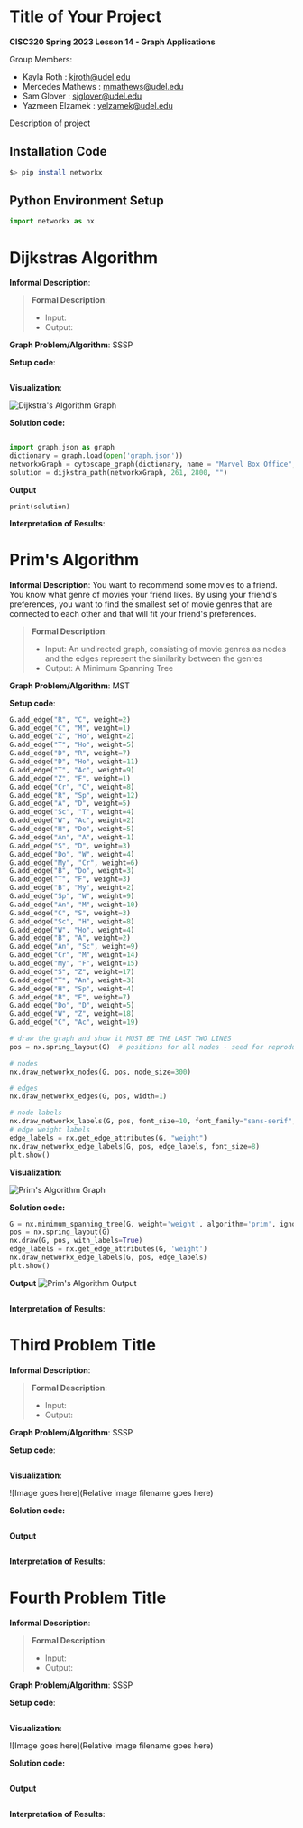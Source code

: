 # Title of Your Project

**CISC320 Spring 2023 Lesson 14 - Graph Applications**

Group Members:
* Kayla Roth : kjroth@udel.edu
* Mercedes Mathews : mmathews@udel.edu
* Sam Glover : sjglover@udel.edu
* Yazmeen Elzamek : yelzamek@udel.edu


Description of project

## Installation Code

```sh
$> pip install networkx
```

## Python Environment Setup

```python
import networkx as nx
```

# Dijkstras Algorithm

**Informal Description**: 

> **Formal Description**:
>  * Input:
>  * Output:

**Graph Problem/Algorithm**: SSSP


**Setup code**:

```python
```

**Visualization**:

![Dijkstra's Algorithm Graph](graphviz.png)

**Solution code:**

```python

import graph.json as graph
dictionary = graph.load(open('graph.json'))
networkxGraph = cytoscape_graph(dictionary, name = "Marvel Box Office", ident = "dijkstra")
solution = dijkstra_path(networkxGraph, 261, 2800, "")
```

**Output**
```
print(solution)
```

**Interpretation of Results**:

# Prim's Algorithm

**Informal Description**: You want to recommend some movies to a friend. You know what genre of movies your friend likes. By using your friend's preferences, you want to find the smallest set of movie genres that are connected to each other and that will fit your friend's preferences.   

> **Formal Description**:
>  * Input: An undirected graph, consisting of movie genres as nodes and the edges represent the similarity between the genres
>  * Output: A Minimum Spanning Tree 

**Graph Problem/Algorithm**: MST


**Setup code**:

```python
G.add_edge("R", "C", weight=2)
G.add_edge("C", "M", weight=1)
G.add_edge("Z", "Ho", weight=2)
G.add_edge("T", "Ho", weight=5)
G.add_edge("D", "R", weight=7)
G.add_edge("D", "Ho", weight=11)
G.add_edge("T", "Ac", weight=9)
G.add_edge("Z", "F", weight=1)
G.add_edge("Cr", "C", weight=8)
G.add_edge("R", "Sp", weight=12)
G.add_edge("A", "D", weight=5)
G.add_edge("Sc", "T", weight=4)
G.add_edge("W", "Ac", weight=2)
G.add_edge("H", "Do", weight=5)
G.add_edge("An", "A", weight=1)
G.add_edge("S", "D", weight=3)
G.add_edge("Do", "W", weight=4)
G.add_edge("My", "Cr", weight=6)
G.add_edge("B", "Do", weight=3)
G.add_edge("T", "F", weight=3)
G.add_edge("B", "My", weight=2)
G.add_edge("Sp", "W", weight=9)
G.add_edge("An", "M", weight=10)
G.add_edge("C", "S", weight=3)
G.add_edge("Sc", "H", weight=8)
G.add_edge("W", "Ho", weight=4)
G.add_edge("B", "A", weight=2)
G.add_edge("An", "Sc", weight=9)
G.add_edge("Cr", "M", weight=14)
G.add_edge("My", "F", weight=15)
G.add_edge("S", "Z", weight=17)
G.add_edge("T", "An", weight=3)
G.add_edge("H", "Sp", weight=4)
G.add_edge("B", "F", weight=7)
G.add_edge("Do", "D", weight=5)
G.add_edge("W", "Z", weight=18)
G.add_edge("C", "Ac", weight=19)

# draw the graph and show it MUST BE THE LAST TWO LINES
pos = nx.spring_layout(G)  # positions for all nodes - seed for reproducibility

# nodes
nx.draw_networkx_nodes(G, pos, node_size=300)

# edges
nx.draw_networkx_edges(G, pos, width=1)

# node labels
nx.draw_networkx_labels(G, pos, font_size=10, font_family="sans-serif", font_weight="bold", font_color="white")
# edge weight labels
edge_labels = nx.get_edge_attributes(G, "weight")
nx.draw_networkx_edge_labels(G, pos, edge_labels, font_size=8)
plt.show()
```

**Visualization**:

![Prim's Algorithm Graph](prims.png)

**Solution code:**

```python
G = nx.minimum_spanning_tree(G, weight='weight', algorithm='prim', ignore_nan=False)
pos = nx.spring_layout(G)
nx.draw(G, pos, with_labels=True)
edge_labels = nx.get_edge_attributes(G, 'weight')
nx.draw_networkx_edge_labels(G, pos, edge_labels)
plt.show()
```

**Output**
![Prim's Algorithm Output](primsoutput.png)
```
```

**Interpretation of Results**:

# Third Problem Title

**Informal Description**: 

> **Formal Description**:
>  * Input:
>  * Output:

**Graph Problem/Algorithm**: SSSP


**Setup code**:

```python
```

**Visualization**:

![Image goes here](Relative image filename goes here)

**Solution code:**

```python
```

**Output**

```
```

**Interpretation of Results**:

# Fourth Problem Title

**Informal Description**: 

> **Formal Description**:
>  * Input:
>  * Output:

**Graph Problem/Algorithm**: SSSP


**Setup code**:

```python
```

**Visualization**:

![Image goes here](Relative image filename goes here)

**Solution code:**

```python
```

**Output**

```
```

**Interpretation of Results**: